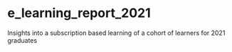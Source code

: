 # e_learning_report_2021
Insights into a subscription based learning of a cohort of learners for 2021 graduates
